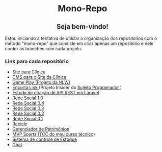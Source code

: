 <h1 align="center">
Mono-Repo
</h1>
<h2 align="center">
Seja bem-vindo!
</h2>

<p>
  Estou iniciando a tentativa de utilizar a organização dos repositórios com o método "mono-repo" que consiste em criar apenas um repositório e nele conter as branches com cada projeto.
  </p>

  <h3>Link para cada repositório</h3>
  <ul>
  <li>
  <a href="https://github.com/lucasamorimd/projetos/tree/clinicaSite">
  Site para Clínica
  </a>
  </li>
  <li>
  <a href="https://github.com/lucasamorimd/projetos/tree/clinicaCMS">
  CMS para o Site da Clínica
  </a>
  </li>
  <li>
  <a href="https://github.com/lucasamorimd/projetos/tree/game_play_nlw">
  Game Play (Projeto da NLW)
  </a>
  </li>
  <li>
  <a href="https://github.com/lucasamorimd/projetos/tree/encurta_link">
  Encurta Link
  </a> 
   (Projeto Insider do
  <a href="https://instagra.com/sujeitoprogramador">
  Sujeito Programador
  </a>
  )
  </li>
  <li>
  <a href="https://github.com/lucasamorimd/projetos/tree/estudo_criacao_api_laravel">
  Estudo de criação de API REST em Laravel
  </a>
  </li>
  <li>
  <a href="https://github.com/lucasamorimd/projetos/tree/rede_social_1_0">
  Rede Social 1.0
  </a>
  </li>
  <li>
  <a href="https://github.com/lucasamorimd/projetos/tree/rede_social_0_4">
  Rede Social 0.4
  </a>
  </li>
  <li>
  <a href="https://github.com/lucasamorimd/projetos/tree/rede_social_0_3">
  Rede Social 0.3
  </a>
  </li>
  <li>
  <a href="https://github.com/lucasamorimd/projetos/tree/rede_social_0_2">
  Rede Social 0.2
  </a>
  </li>
  <li>
  <a href="https://github.com/lucasamorimd/projetos/tree/rede_social_0_1">
  Rede Social 0.1
  </a>
  </li>
  <li>
  <a href="https://github.com/lucasamorimd/projetos/tree/recicle">
  Recicle
  </a>
  </li>
  <li>
  <a href="https://github.com/lucasamorimd/projetos/tree/gerenciador_de_patrimonios">
  Gerenciador de Patrimônios
  </a>
  </li>
  <li>
  <a href="https://github.com/lucasamorimd/projetos/tree/MVP_sports">
  MVP Sports (TCC do meu curso técnico)
  </a>
  </li>
  <li>
  <a href="https://github.com/lucasamorimd/projetos/tree/sistema_estoque">
  Sistema de controle de Estoque
  </a>
  </li>
  <li>
  <a href="https://github.com/lucasamorimd/projetos/tree/Chat">
  Chat
  </a>
  </li>
  </ul>